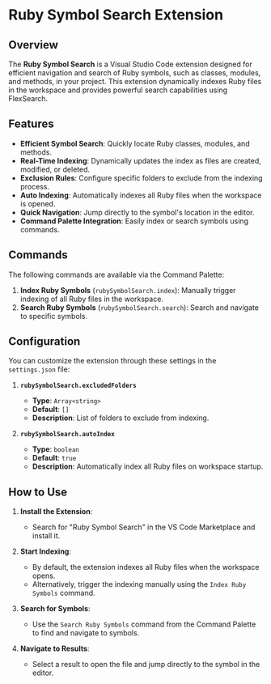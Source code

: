 # Ruby Symbol Search Extension

## Overview
The **Ruby Symbol Search** is a Visual Studio Code extension designed for efficient navigation and search of Ruby symbols, such as classes, modules, and methods, in your project. This extension dynamically indexes Ruby files in the workspace and provides powerful search capabilities using FlexSearch.

## Features
- **Efficient Symbol Search**: Quickly locate Ruby classes, modules, and methods.
- **Real-Time Indexing**: Dynamically updates the index as files are created, modified, or deleted.
- **Exclusion Rules**: Configure specific folders to exclude from the indexing process.
- **Auto Indexing**: Automatically indexes all Ruby files when the workspace is opened.
- **Quick Navigation**: Jump directly to the symbol's location in the editor.
- **Command Palette Integration**: Easily index or search symbols using commands.

## Commands
The following commands are available via the Command Palette:
1. **Index Ruby Symbols** (`rubySymbolSearch.index`): Manually trigger indexing of all Ruby files in the workspace.
2. **Search Ruby Symbols** (`rubySymbolSearch.search`): Search and navigate to specific symbols.

## Configuration
You can customize the extension through these settings in the `settings.json` file:

1. **`rubySymbolSearch.excludedFolders`**
   - **Type**: `Array<string>`
   - **Default**: `[]`
   - **Description**: List of folders to exclude from indexing.

2. **`rubySymbolSearch.autoIndex`**
   - **Type**: `boolean`
   - **Default**: `true`
   - **Description**: Automatically index all Ruby files on workspace startup.

## How to Use
1. **Install the Extension**:
   - Search for "Ruby Symbol Search" in the VS Code Marketplace and install it.

2. **Start Indexing**:
   - By default, the extension indexes all Ruby files when the workspace opens.
   - Alternatively, trigger the indexing manually using the `Index Ruby Symbols` command.

3. **Search for Symbols**:
   - Use the `Search Ruby Symbols` command from the Command Palette to find and navigate to symbols.

4. **Navigate to Results**:
   - Select a result to open the file and jump directly to the symbol in the editor.

